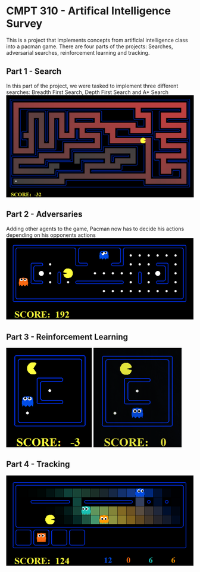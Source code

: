 # CMPT 310 - Artifical Intelligence Survey
This is a project that implements concepts from artificial intelligence class into a pacman game. There are four parts of the projects:
Searches, adversarial searches, reinforcement learning and tracking.

## Part 1 - Search
In this part of the project, we were tasked to implement three different searches: Breadth First Search, Depth First Search and A* Search
![Search](/Screenshots/BFS_search.png)

## Part 2 - Adversaries
Adding other agents to the game, Pacman now has to decide his actions depending on his opponents actions
![Adversaries](/Screenshots/Adveraries.png)

## Part 3 - Reinforcement Learning
![Learning1](/Screenshots/pacman_no_learning.gif)
![Learning2](/Screenshots/pacman_with_learning.gif)

## Part 4 - Tracking
![Tracking](/Screenshots/Tracking.png)

